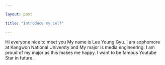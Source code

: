```yaml
---

layout: post

title: "Introduce my self"

---
```

Hi everyone nice to meet you
My name is Lee Young Gyu.
I am sophomore at Kangwon National Universty and My major is media engineering.
I am proud of my major as this makes me happy.
I want to be famous Youtube Star in future.